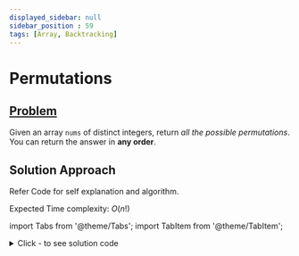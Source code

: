```yaml
---
displayed_sidebar: null
sidebar_position : 59
tags: [Array, Backtracking]
---
```


# Permutations

## [Problem](https://leetcode.com/problems/permutations/)

<p>Given an array <code>nums</code> of distinct integers, return <em>all the possible permutations</em>. You can return the answer in <strong>any order</strong>.</p>

## Solution Approach
Refer Code for self explanation and algorithm.

Expected Time complexity: $O(n!)$

import Tabs from '@theme/Tabs';
import TabItem from '@theme/TabItem';

<details><summary>Click - to see solution code</summary>

<Tabs>
<TabItem value="cpp" label="C++">

```cpp
class Solution {
   public:
    vector<vector<int> > permute(vector<int> &num) {
        vector<vector<int> > result;

        permuteRecursive(num, 0, result);
        return result;
    }

    void permuteRecursive(vector<int> &num, int begin,
                          vector<vector<int>> &result) {
        if (begin >= num.size()) {
            result.push_back(num);
            return;
        }

        for (int i = begin; i < num.size(); i++) {
            swap(num[begin], num[i]);
            permuteRecursive(num, begin + 1, result);
            swap(num[begin], num[i]);
        }
    }
};

```
</TabItem>
</Tabs>

</details>
